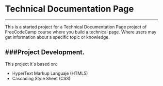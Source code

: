 # Technical Documentation Page
----------------
This is a started project for a Technical Documentation Page project of FreeCodeCamp course where you build a technical page. Where users may get information about a specific topic or knowledge.

###Project  Development.
-------------------------------
This project it´s based on: 
- HyperText Markup Languaje (HTML5)
- Cascading Style Sheet (CSS)
